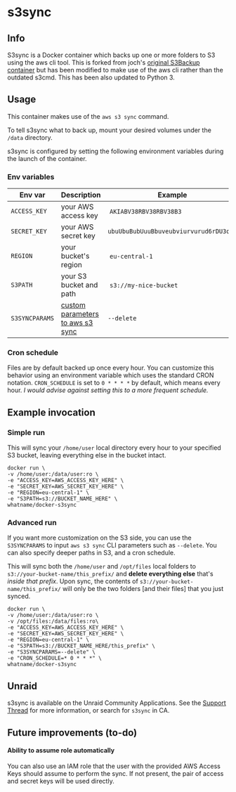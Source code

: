# s3sync
## Info
S3sync is a Docker container which backs up one or more folders to S3 using
the aws cli tool. This is forked from joch's [original S3Backup container](https://github.com/joch/docker-s3backup) 
but has been modified to make use of the aws cli rather than the outdated s3cmd. This has been also updated to Python 3.

## Usage

This container makes use of the `aws s3 sync` command. 

To tell s3sync what to back up,  mount your desired volumes under the `/data` directory.

s3sync is configured by setting the following environment variables during
the launch of the container.

### Env variables
Env var | Description | Example
--- | --- | ---
`ACCESS_KEY` | your AWS access key | `AKIABV38RBV38RBV38B3`
`SECRET_KEY` | your AWS secret key | `ubuUbuBubUuuBbuveubviurvurud6rDU3qpU`
`REGION` | your bucket's region | `eu-central-1`
`S3PATH` | your S3 bucket and path | `s3://my-nice-bucket`
`S3SYNCPARAMS` | [custom parameters to aws s3 sync](http://docs.aws.amazon.com/cli/latest/reference/s3/sync.html) | `--delete`

### Cron schedule
Files are by default backed up once every hour. You can customize this behavior
using an environment variable which uses the standard CRON notation.
`CRON_SCHEDULE` is set to `0 * * * *` by default, which means every hour. *I would advise against setting this to a more frequent schedule.*

## Example invocation

### Simple run
This will sync your `/home/user` local directory every hour to your specified S3 bucket, leaving everything else in the bucket intact.

```
docker run \
-v /home/user:/data/user:ro \
-e "ACCESS_KEY=AWS_ACCESS_KEY_HERE" \
-e "SECRET_KEY=AWS_SECRET_KEY_HERE" \
-e "REGION=eu-central-1" \
-e "S3PATH=s3://BUCKET_NAME_HERE" \
whatname/docker-s3sync
```

### Advanced run
If you want more customization on the S3 side, you can use the `S3SYNCPARAMS` to input `aws s3 sync` CLI parameters such as `--delete`. You can also specify deeper paths in S3, and a cron schedule.

This will sync both the `/home/user` and `/opt/files` local folders to `s3://your-bucket-name/this_prefix/` and **delete everything else** that's *inside that prefix*. Upon sync, the contents of `s3://your-bucket-name/this_prefix/` will only be the two folders [and their files] that you just synced.

```
docker run \
-v /home/user:/data/user:ro \
-v /opt/files:/data/files:ro\
-e "ACCESS_KEY=AWS_ACCESS_KEY_HERE" \
-e "SECRET_KEY=AWS_SECRET_KEY_HERE" \
-e "REGION=eu-central-1" \
-e "S3PATH=s3://BUCKET_NAME_HERE/this_prefix" \
-e "S3SYNCPARAMS=--delete" \
-e "CRON_SCHEDULE=* 0 * * *" \
whatname/docker-s3sync
```

## Unraid
s3sync is available on the Unraid Community Applications. See the [Support Thread](https://forums.unraid.net/topic/106320-support-what-name-s3sync/?tab=comments#comment-979903) for more information, or search for `s3sync` in CA.

## Future improvements (to-do)
#### Ability to assume role automatically
You can also use an IAM role that the user with the provided AWS Access Keys should assume to perform the sync. If not present, the pair of access and secret keys will be used directly.